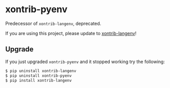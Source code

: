 # xontrib-pyenv

Predecessor of `xontrib-langenv`, deprecated.

If you are using this project, please update to [xontrib-langenv](https://github.com/dyuri/xontrib-langenv)!

## Upgrade

If you just upgraded `xontrib-pyenv` and it stopped working try the following:

```sh
$ pip uninstall xontrib-langenv
$ pip uninstall xontrib-pyenv
$ pip install xontrib-langenv
```
